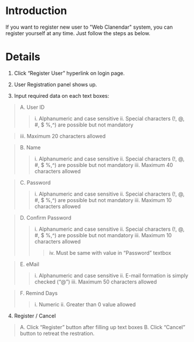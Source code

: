 # Introduction #

If you want to register new user to "Web Clanendar" system,
you can register yourself at any time.
Just follow the steps as below.


# Details #
1. Click “Register User” hyperlink on login page.

2. User Registration panel shows up.

3. Input required data on each text boxes:

> A.	User ID
> > i.	Alphanumeric and case sensitive
> > ii.	Special characters (!, @, #, $ %,^) are possible but not mandatory

> iii.	Maximum 20 characters allowed

> B.	Name
> > i.	Alphanumeric and case sensitive
> > ii.	Special characters (!, @, #, $ %,^) are possible but not mandatory
> > iii.	Maximum 40 characters allowed


> C.	Password
> > i.	Alphanumeric and case sensitive
> > ii.	Special characters (!, @, #, $ %,^) are possible but not mandatory
> > iii.	Maximum 10 characters allowed


> D.	Confirm Password
> > i.	Alphanumeric and case sensitive
> > ii.	Special characters (!, @, #, $ %,^) are possible but not mandatory
> > iii.	Maximum 10 characters allowed
> > > iv.	Must be same with value in “Password” textbox


> E.	eMail
> > i.	Alphanumeric and case sensitive
> > ii.	E-mail formation is simply checked (“@”)
> > iii.	Maximum 50 characters allowed


> F.	Remind Days
> > i.	Numeric
> > ii.	Greater than 0 value allowed

4. Register / Cancel

> A.	Click “Register” button after filling up text boxes
> B.	Click “Cancel” button to retreat the restration.